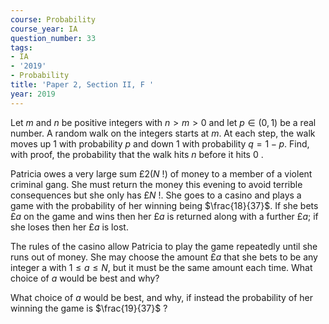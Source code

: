 ```yaml
---
course: Probability
course_year: IA
question_number: 33
tags:
- IA
- '2019'
- Probability
title: 'Paper 2, Section II, F '
year: 2019
---
```




Let $m$ and $n$ be positive integers with $n>m>0$ and let $p \in(0,1)$ be a real number. A random walk on the integers starts at $m$. At each step, the walk moves up 1 with probability $p$ and down 1 with probability $q=1-p$. Find, with proof, the probability that the walk hits $n$ before it hits 0 .

Patricia owes a very large sum $£ 2(N$ !) of money to a member of a violent criminal gang. She must return the money this evening to avoid terrible consequences but she only has $£ N$ !. She goes to a casino and plays a game with the probability of her winning being $\frac{18}{37}$. If she bets $£ a$ on the game and wins then her $£ a$ is returned along with a further $£ a$; if she loses then her $£ a$ is lost.

The rules of the casino allow Patricia to play the game repeatedly until she runs out of money. She may choose the amount $£ a$ that she bets to be any integer a with $1 \leqslant a \leqslant N$, but it must be the same amount each time. What choice of $a$ would be best and why?

What choice of $a$ would be best, and why, if instead the probability of her winning the game is $\frac{19}{37}$ ?